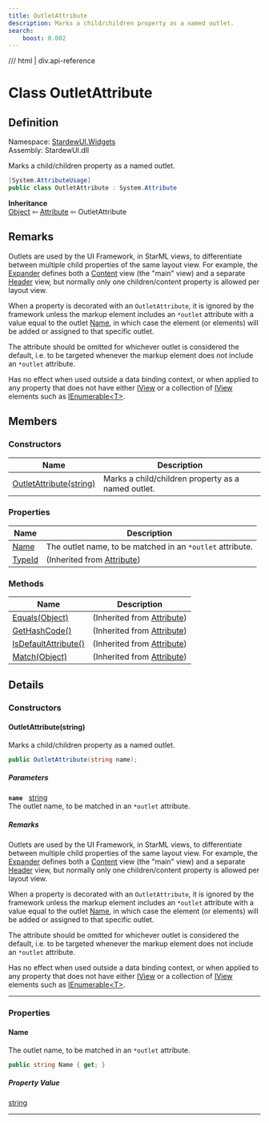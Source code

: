 ```yaml
---
title: OutletAttribute
description: Marks a child/children property as a named outlet.
search:
    boost: 0.002
---
```


<link rel="stylesheet" href="/StardewUI/stylesheets/reference.css" />

/// html | div.api-reference

# Class OutletAttribute

## Definition

<div class="api-definition" markdown>

Namespace: [StardewUI.Widgets](index.md)  
Assembly: StardewUI.dll  

</div>

Marks a child/children property as a named outlet.

```cs
[System.AttributeUsage]
public class OutletAttribute : System.Attribute
```

**Inheritance**  
[Object](https://learn.microsoft.com/en-us/dotnet/api/system.object) ⇦ [Attribute](https://learn.microsoft.com/en-us/dotnet/api/system.attribute) ⇦ OutletAttribute

## Remarks

Outlets are used by the UI Framework, in StarML views, to differentiate between multiple child properties of the same layout view. For example, the [Expander](expander.md) defines both a [Content](expander.md#content) view (the "main" view) and a separate [Header](expander.md#header) view, but normally only one children/content property is allowed per layout view. 

 When a property is decorated with an `OutletAttribute`, it is ignored by the framework unless the markup element includes an `*outlet` attribute with a value equal to the outlet [Name](outletattribute.md#name), in which case the element (or elements) will be added or assigned to that specific outlet. 

 The attribute should be omitted for whichever outlet is considered the default, i.e. to be targeted whenever the markup element does not include an `*outlet` attribute. 

 Has no effect when used outside a data binding context, or when applied to any property that does not have either [IView](../iview.md) or a collection of [IView](../iview.md) elements such as [IEnumerable&lt;T&gt;](https://learn.microsoft.com/en-us/dotnet/api/system.collections.generic.ienumerable-1).

## Members

### Constructors

 | Name | Description |
| --- | --- |
| [OutletAttribute(string)](#outletattributestring) | Marks a child/children property as a named outlet. | 

### Properties

 | Name | Description |
| --- | --- |
| [Name](#name) | The outlet name, to be matched in an `*outlet` attribute. | 
| [TypeId](https://learn.microsoft.com/en-us/dotnet/api/system.attribute.typeid) | <span class="muted" markdown>(Inherited from [Attribute](https://learn.microsoft.com/en-us/dotnet/api/system.attribute))</span> | 

### Methods

 | Name | Description |
| --- | --- |
| [Equals(Object)](https://learn.microsoft.com/en-us/dotnet/api/system.attribute.equals) | <span class="muted" markdown>(Inherited from [Attribute](https://learn.microsoft.com/en-us/dotnet/api/system.attribute))</span> | 
| [GetHashCode()](https://learn.microsoft.com/en-us/dotnet/api/system.attribute.gethashcode) | <span class="muted" markdown>(Inherited from [Attribute](https://learn.microsoft.com/en-us/dotnet/api/system.attribute))</span> | 
| [IsDefaultAttribute()](https://learn.microsoft.com/en-us/dotnet/api/system.attribute.isdefaultattribute) | <span class="muted" markdown>(Inherited from [Attribute](https://learn.microsoft.com/en-us/dotnet/api/system.attribute))</span> | 
| [Match(Object)](https://learn.microsoft.com/en-us/dotnet/api/system.attribute.match) | <span class="muted" markdown>(Inherited from [Attribute](https://learn.microsoft.com/en-us/dotnet/api/system.attribute))</span> | 

## Details

### Constructors

#### OutletAttribute(string)

Marks a child/children property as a named outlet.

```cs
public OutletAttribute(string name);
```

##### Parameters

**`name`** &nbsp; [string](https://learn.microsoft.com/en-us/dotnet/api/system.string)  
The outlet name, to be matched in an `*outlet` attribute.

##### Remarks

Outlets are used by the UI Framework, in StarML views, to differentiate between multiple child properties of the same layout view. For example, the [Expander](expander.md) defines both a [Content](expander.md#content) view (the "main" view) and a separate [Header](expander.md#header) view, but normally only one children/content property is allowed per layout view. 

 When a property is decorated with an `OutletAttribute`, it is ignored by the framework unless the markup element includes an `*outlet` attribute with a value equal to the outlet [Name](outletattribute.md#name), in which case the element (or elements) will be added or assigned to that specific outlet. 

 The attribute should be omitted for whichever outlet is considered the default, i.e. to be targeted whenever the markup element does not include an `*outlet` attribute. 

 Has no effect when used outside a data binding context, or when applied to any property that does not have either [IView](../iview.md) or a collection of [IView](../iview.md) elements such as [IEnumerable&lt;T&gt;](https://learn.microsoft.com/en-us/dotnet/api/system.collections.generic.ienumerable-1).

-----

### Properties

#### Name

The outlet name, to be matched in an `*outlet` attribute.

```cs
public string Name { get; }
```

##### Property Value

[string](https://learn.microsoft.com/en-us/dotnet/api/system.string)

-----

